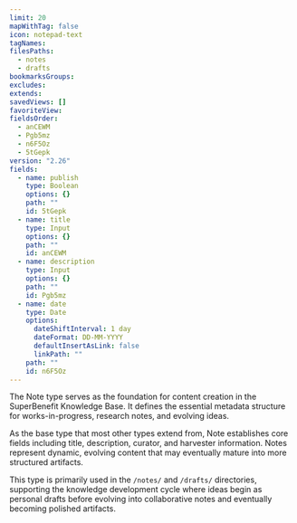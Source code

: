 ```yaml
---
limit: 20
mapWithTag: false
icon: notepad-text
tagNames: 
filesPaths:
  - notes
  - drafts
bookmarksGroups: 
excludes: 
extends: 
savedViews: []
favoriteView: 
fieldsOrder:
  - anCEWM
  - Pgb5mz
  - n6F5Oz
  - 5tGepk
version: "2.26"
fields:
  - name: publish
    type: Boolean
    options: {}
    path: ""
    id: 5tGepk
  - name: title
    type: Input
    options: {}
    path: ""
    id: anCEWM
  - name: description
    type: Input
    options: {}
    path: ""
    id: Pgb5mz
  - name: date
    type: Date
    options:
      dateShiftInterval: 1 day
      dateFormat: DD-MM-YYYY
      defaultInsertAsLink: false
      linkPath: ""
    path: ""
    id: n6F5Oz
---
```

The Note type serves as the foundation for content creation in the SuperBenefit Knowledge Base. It defines the essential metadata structure for works-in-progress, research notes, and evolving ideas.

As the base type that most other types extend from, Note establishes core fields including title, description, curator, and harvester information. Notes represent dynamic, evolving content that may eventually mature into more structured artifacts.

This type is primarily used in the `/notes/` and `/drafts/` directories, supporting the knowledge development cycle where ideas begin as personal drafts before evolving into collaborative notes and eventually becoming polished artifacts.
